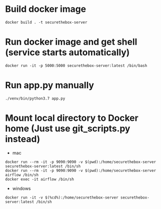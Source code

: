# Build docker image
```
docker build . -t securethebox-server
```

# Run docker image and get shell (service starts automatically)
```
docker run -it -p 5000:5000 securethebox-server:latest /bin/bash
```

# Run app.py manually
```
./venv/bin/python3.7 app.py
```

# Mount local directory to Docker home (Just use git_scripts.py instead)
- mac
```
docker run --rm -it -p 9090:9090 -v $(pwd):/home/securethebox-server securethebox-server:latest /bin/sh
docker run --rm -it -p 9090:9090 -v $(pwd):/home/securethebox-server airflow /bin/sh
docker exec -it airflow /bin/sh
```
- windows
```
docker run -it -v $(%cd%):/home/securethebox-server securethebox-server:latest /bin/sh
```